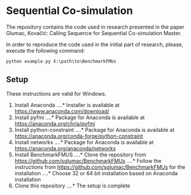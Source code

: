 # Sequential Co-simulation

The repository contains the code used in research presented in the paper Glumac, Kovačić: Calling Sequence for Sequential Co-simulation Master.

In order to reproduce the code used in the initial part of research, please, execute the following command:
```cmd
python example.py X:\path\to\BenchmarkFMUs
```

## Setup

These instructions are valid for Windows.
1. Install Anaconda
....* Installer is available at <https://www.anaconda.com/download/>
2. Install pyfmi
....* Package for Anaconda is available at <https://anaconda.org/chria/pyfmi>
3. Install python-constraint
....* Package for Anaconda is available at <https://anaconda.org/conda-forge/python-constraint>
4. Install networkx
....* Package for Anaconda is available at <https://anaconda.org/anaconda/networkx>
5. Install BenchmarkFMUS
....* Clone the repository from <https://github.com/sglumac/BenchmarkFMUs>
....* Follow the instructions from <https://github.com/sglumac/BenchmarkFMUs> for the installation
....* Choose 32 or 64 bit installation based on Anaconda installation
6. Clone this repository
....* The setup is complete

